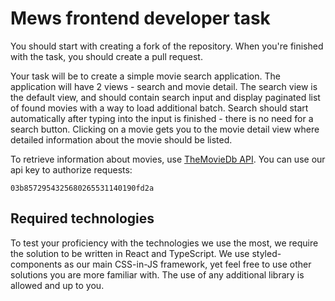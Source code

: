 # Mews frontend developer task

You should start with creating a fork of the repository. When you're finished with the task, you should create a pull request.

Your task will be to create a simple movie search application. The application will have 2 views - search and movie detail. The search view is the default view, and should contain search input and display paginated list of found movies with a way to load additional batch. Search should start automatically after typing into the input is finished - there is no need for a search button. Clicking on a movie gets you to the movie detail view where detailed information about the movie should be listed. 

To retrieve information about movies, use [TheMovieDb API](https://developers.themoviedb.org/3/getting-started/introduction). You can use our api key to authorize requests:
```
03b8572954325680265531140190fd2a
```

## Required technologies

To test your proficiency with the technologies we use the most, we require the solution to be written in React and TypeScript.
We use styled-components as our main CSS-in-JS framework, yet feel free to use other solutions you are more familiar with.
The use of any additional library is allowed and up to you.

